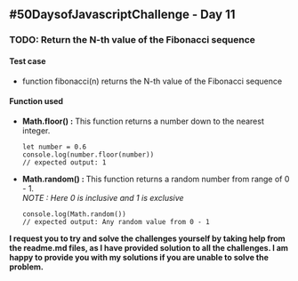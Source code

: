 <h2>#50DaysofJavascriptChallenge - Day 11</h2>

<h3>TODO: Return the N-th value of the Fibonacci sequence</h3>

<h4>Test case</h4>
<ul>
    <li>function fibonacci(n) returns the N-th value of the Fibonacci sequence</li>
</ul>

<h4>Function used</h4>
<ul>
    <li> <strong>Math.floor() :</strong> This function returns a number down to the nearest integer.
        <pre><code>let number = 0.6
console.log(number.floor(number))
// expected output: 1 </code></pre>
    </li>
    <li><strong>Math.random() : </strong> This function returns a random number from range of 0 - 1. 
        <br>
        <i>NOTE : Here 0 is inclusive and 1 is exclusive</i>
        <pre><code>console.log(Math.random())
// expected output: Any random value from 0 - 1</code></pre>
</li>
</ul>

<strong>
    <p>I request you to try and solve the challenges yourself by taking help from the readme.md files, as I have
        provided solution to all the challenges. I am happy to provide you with my solutions if you are unable to
        solve
        the problem.</p>
</strong>
</strong>